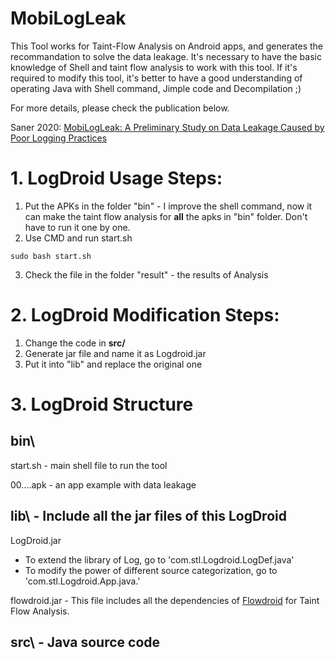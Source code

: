 # MobiLogLeak

This Tool works for Taint-Flow Analysis on Android apps, and generates the recommandation to solve the data leakage.
It's necessary to have the basic knowledge of Shell and taint flow analysis to work with this tool. 
If it's required to modify this tool, it's better to have a good understanding of operating Java with Shell command, Jimple code and Decompilation ;)

For more details, please check the publication below.

Saner 2020: [MobiLogLeak: A Preliminary Study on Data Leakage Caused by Poor Logging Practices](https://ieeexplore.ieee.org/document/9054831)

# 1. LogDroid Usage Steps:

1. Put the APKs in the folder "bin" - I improve the shell command, now it can make the taint flow analysis for **all** the apks in "bin" folder. Don't have to run it one by one.
2. Use CMD and run start.sh

```
sudo bash start.sh
```
3. Check the file in the folder "result" - the results of Analysis

# 2. LogDroid Modification Steps:

1. Change the code in **src/**
2. Generate jar file and name it as Logdroid.jar
3. Put it into "lib\" and replace the original one

# 3. LogDroid Structure

## bin\

start.sh - main shell file to run the tool

00....apk - an app example with data leakage

## lib\ - Include all the jar files of this LogDroid

LogDroid.jar 
- To extend the library of Log, go to 'com.stl.Logdroid.LogDef.java'
- To modify the power of different source categorization, go to 'com.stl.Logdroid.App.java.'

flowdroid.jar - This file includes all the dependencies of [Flowdroid](https://github.com/secure-software-engineering/FlowDroid) for Taint Flow Analysis. 

## src\ - Java source code
